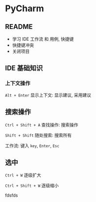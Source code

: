 # PyCharm



## README

* 学习 IDE 工作流 和 用例, 快捷键
* 快捷键冲突
* 关闭项目



## IDE 基础知识



### 上下文操作

`Alt + Enter` 				显示上下文: 显示建议, 采用建议



## 搜索操作

`Ctrl + Shift + A` 	查找操作: 搜索操作

`Shift + Shift`			随处搜索: 搜索所有

工作流: 键入 `key`,  `Enter`, `Esc` 



## 选中

`Ctrl + W`					逐级扩大

`Ctrl + Shift + W`	逐级缩小

fdsfds